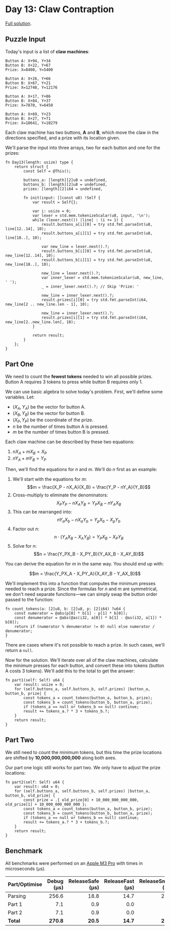 # Day 13: Claw Contraption

[Full solution](../src/days/day13.zig).

## Puzzle Input

Today's input is a list of **claw machines**:

```plaintext
Button A: X+94, Y+34
Button B: X+22, Y+67
Prize: X=8400, Y=5400

Button A: X+26, Y+66
Button B: X+67, Y+21
Prize: X=12748, Y=12176

Button A: X+17, Y+86
Button B: X+84, Y+37
Prize: X=7870, Y=6450

Button A: X+69, Y+23
Button B: X+27, Y+71
Prize: X=18641, Y=10279
```

Each claw machine has two buttons, **A** and **B**, which move the claw in the directions specified, and a prize with its location given.

We'll parse the input into three arrays, two for each button and one for the prizes:

```zig
fn Day13(length: usize) type {
    return struct {
        const Self = @This();

        buttons_a: [length][2]u8 = undefined,
        buttons_b: [length][2]u8 = undefined,
        prizes: [length][2]i64 = undefined,

        fn init(input: []const u8) !Self {
            var result = Self{};

            var i: usize = 0;
            var lexer = std.mem.tokenizeScalar(u8, input, '\n');
            while (lexer.next()) |line| : (i += 1) {
                result.buttons_a[i][0] = try std.fmt.parseInt(u8, line[12..14], 10);
                result.buttons_a[i][1] = try std.fmt.parseInt(u8, line[18..], 10);

                var new_line = lexer.next().?;
                result.buttons_b[i][0] = try std.fmt.parseInt(u8, new_line[12..14], 10);
                result.buttons_b[i][1] = try std.fmt.parseInt(u8, new_line[18..], 10);

                new_line = lexer.next().?;
                var inner_lexer = std.mem.tokenizeScalar(u8, new_line, ' ');
                _ = inner_lexer.next().?; // Skip 'Prize: '

                new_line = inner_lexer.next().?;
                result.prizes[i][0] = try std.fmt.parseInt(i64, new_line[2 .. new_line.len - 1], 10);

                new_line = inner_lexer.next().?;
                result.prizes[i][1] = try std.fmt.parseInt(i64, new_line[2..new_line.len], 10);
            }

            return result;
        }
    };
}
```

## Part One

We need to count the **fewest tokens** needed to win all possible prizes. Button A requires 3 tokens to press while button B requires only 1.

We can use basic algebra to solve today's problem. First, we'll define some variables. Let:

- $(X_A, Y_A)$ be the vector for button A.
- $(X_B, Y_B)$ be the vector for button B.
- $(X_P, Y_P)$ be the coordinate of the prize.
- $n$ be the number of times button A is pressed.
- $m$ be the number of times button B is pressed.

Each claw machine can be described by these two equations:

1. $nX_A + mX_B = X_P$
2. $nY_A + mY_B = Y_P$

Then, we'll find the equations for $n$ and $m$. We'll do $n$ first as an example:

1. We'll start with the equations for $m$:
    $$m = \frac{X_P - nX_A}{X_B} = \frac{Y_P - nY_A}{Y_B}$$
2. Cross-multiply to eliminate the denominators:
    $$X_PY_P - nX_AY_B = Y_PX_B - nY_AX_B$$
3. This can be rearranged into:
    $$nY_aX_b - nX_aY_b = Y_pX_b - X_pY_b$$
4. Factor out $n$:
    $$n \cdot (Y_AX_B - X_AY_B) = Y_PX_B - X_PY_B$$
5. Solve for $n$:
    $$n = \frac{Y_PX_B - X_PY_B}{Y_AX_B - X_AY_B}$$

You can derive the equation for $m$ in the same way. You should end up with:

$$m = \frac{Y_PX_A - X_PY_A}{X_AY_B - Y_AX_B}$$

We'll implement this into a function that computes the minimum presses needed to reach a prize. Since the formulas for $n$ and $m$ are symmetrical, we don't need separate functions—we can simply swap the button order passed to the function:

```zig
fn count_tokens(a: [2]u8, b: [2]u8, p: [2]i64) ?u64 {
    const numerator = @abs(p[0] * b[1] - p[1] * b[0]);
    const denumerator = @abs(@as(i32, a[0]) * b[1] - @as(i32, a[1]) * b[0]);
    return if (numerator % denumerator != 0) null else numerator / denumerator;
}
```

There are cases where it's not possible to reach a prize. In such cases, we'll return a `null`.

Now for the solution. We'll iterate over all of the claw machines, calculate the minimum presses for each button, and convert these into tokens (button A costs 3 tokens). We'll add this to the total to get the answer:

```zig
fn part1(self: Self) u64 {
    var result: usize = 0;
    for (self.buttons_a, self.buttons_b, self.prizes) |button_a, button_b, prize| {
        const tokens_a = count_tokens(button_a, button_b, prize);
        const tokens_b = count_tokens(button_b, button_a, prize);
        if (tokens_a == null or tokens_b == null) continue;
        result += tokens_a.? * 3 + tokens_b.?;
    }
    return result;
}
```

## Part Two

We still need to count the minimum tokens, but this time the prize locations are shifted by **10,000,000,000,000** along both axes.

Our part one logic still works for part two. We only have to adjust the prize locations:

```zig
fn part2(self: Self) u64 {
    var result: u64 = 0;
    for (self.buttons_a, self.buttons_b, self.prizes) |button_a, button_b, old_prize| {
        const prize = .{ old_prize[0] + 10_000_000_000_000, old_prize[1] + 10_000_000_000_000 };
        const tokens_a = count_tokens(button_a, button_b, prize);
        const tokens_b = count_tokens(button_b, button_a, prize);
        if (tokens_a == null or tokens_b == null) continue;
        result += tokens_a.? * 3 + tokens_b.?;
    }
    return result;
}
```

## Benchmark

All benchmarks were performed on an [Apple M3 Pro](https://en.wikipedia.org/wiki/Apple_M3) with times in microseconds (µs).

| Part/Optimise | Debug (µs) | ReleaseSafe (µs) | ReleaseFast (µs) | ReleaseSmall (µs) |
|-------------- | ---------: | ---------------: | ---------------: | ----------------: |
| Parsing       | 256.6      | 18.8             | 14.7             | 20.5              |
| Part 1        | 7.1        | 0.9              | 0.0              | 0.0               |
| Part 2        | 7.1        | 0.9              | 0.0              | 0.0               |
| **Total**     | **270.8**  | **20.5**         | **14.7**         | **20.5**          |
